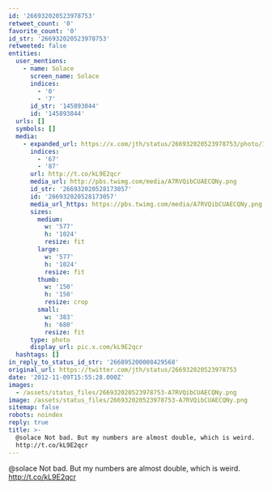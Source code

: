 ```yaml
---
id: '266932020523978753'
retweet_count: '0'
favorite_count: '0'
id_str: '266932020523978753'
retweeted: false
entities:
  user_mentions:
    - name: Solace
      screen_name: Solace
      indices:
        - '0'
        - '7'
      id_str: '145893844'
      id: '145893844'
  urls: []
  symbols: []
  media:
    - expanded_url: https://x.com/jth/status/266932020523978753/photo/1
      indices:
        - '67'
        - '87'
      url: http://t.co/kL9E2qcr
      media_url: http://pbs.twimg.com/media/A7RVQibCUAECQNy.png
      id_str: '266932020528173057'
      id: '266932020528173057'
      media_url_https: https://pbs.twimg.com/media/A7RVQibCUAECQNy.png
      sizes:
        medium:
          w: '577'
          h: '1024'
          resize: fit
        large:
          w: '577'
          h: '1024'
          resize: fit
        thumb:
          w: '150'
          h: '150'
          resize: crop
        small:
          w: '383'
          h: '680'
          resize: fit
      type: photo
      display_url: pic.x.com/kL9E2qcr
  hashtags: []
in_reply_to_status_id_str: '266895200008429568'
original_url: https://twitter.com/jth/status/266932020523978753
date: '2012-11-09T15:55:28.000Z'
images:
  - /assets/status_files/266932020523978753-A7RVQibCUAECQNy.png
image: /assets/status_files/266932020523978753-A7RVQibCUAECQNy.png
sitemap: false
robots: noindex
reply: true
title: >-
  @solace Not bad. But my numbers are almost double, which is weird.
  http://t.co/kL9E2qcr
---
```


@solace Not bad. But my numbers are almost double, which is weird. http://t.co/kL9E2qcr